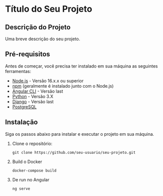 # Título do Seu Projeto

## Descrição do Projeto

Uma breve descrição do seu projeto.

## Pré-requisitos

Antes de começar, você precisa ter instalado em sua máquina as seguintes ferramentas:

- [Node.js](https://nodejs.org/) - Versão 16.x.x ou superior
- [npm](https://www.npmjs.com/) (geralmente é instalado junto com o Node.js)
- [Angular CLI](https://cli.angular.io/) - Versão last
- [Python](https://www.python.org/downloads/) - Versão 3.X
- [Django](https://www.djangoproject.com/download/) - Versão last
- [PostgreSQL](https://www.postgresql.org/download/)

## Instalação

Siga os passos abaixo para instalar e executar o projeto em sua máquina.

1. Clone o repositório:

   ```shell
   git clone https://github.com/seu-usuario/seu-projeto.git
   ```

1. Build o Docker
    ```shell
    docker-compose build
    ```

1. De run no Angular
    ```shell
    ng serve
    ```

